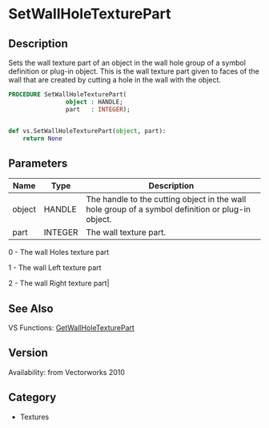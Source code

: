 # SetWallHoleTexturePart

## Description
Sets the wall texture part of an object in the wall hole group of a symbol definition or plug-in object.  This is the wall texture part given to faces of the wall that are created by cutting a hole in the wall with the object.

```pascal
PROCEDURE SetWallHoleTexturePart(
				object : HANDLE;
				part   : INTEGER);
```

```python

def vs.SetWallHoleTexturePart(object, part):
    return None
```

## Parameters
|Name|Type|Description|
|---|---|---|
|object|HANDLE|The handle to the cutting object in the wall hole group of a symbol definition or plug-in object.|
|part|INTEGER|The wall texture part.







0 - The wall Holes texture part



1 - The wall Left texture part



2 - The wall Right texture part|

## See Also
VS Functions:
[GetWallHoleTexturePart](GetWallHoleTexturePart.md)

## Version
Availability: from Vectorworks 2010
## Category
* Textures


